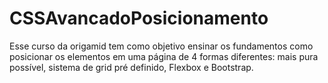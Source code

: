 # CSSAvancadoPosicionamento
Esse curso da origamid tem como objetivo ensinar os fundamentos como posicionar os elementos em uma página de 4 formas diferentes: mais pura possível, sistema de grid pré definido, Flexbox e Bootstrap.
